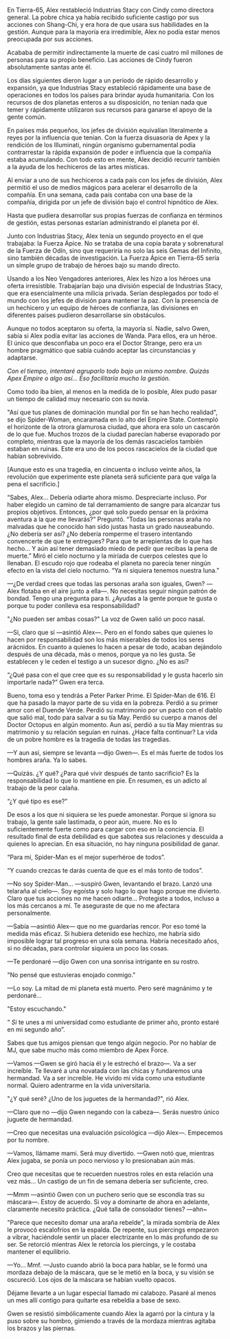 
En Tierra-65, Alex restableció Industrias Stacy con Cindy como directora general. La pobre chica ya había recibido suficiente castigo por sus acciones con Shang-Chi, y era hora de que usara sus habilidades en la gestión. Aunque para la mayoría era irredimible, Alex no podía estar menos preocupada por sus acciones.

Acababa de permitir indirectamente la muerte de casi cuatro mil millones de personas para su propio beneficio. Las acciones de Cindy fueron absolutamente santas ante él.

Los días siguientes dieron lugar a un período de rápido desarrollo y expansión, ya que Industrias Stacy estableció rápidamente una base de operaciones en todos los países para brindar ayuda humanitaria. Con los recursos de dos planetas enteros a su disposición, no tenían nada que temer y rápidamente utilizaron sus recursos para ganarse el apoyo de la gente común.

En países más pequeños, los jefes de división equivalían literalmente a reyes por la influencia que tenían. Con la fuerza disuasoria de Apex y la rendición de los Illuminati, ningún organismo gubernamental podía contrarrestar la rápida expansión de poder e influencia que la compañía estaba acumulando. Con todo esto en mente, Alex decidió recurrir también a la ayuda de los hechiceros de las artes místicas.

Al enviar a uno de sus hechiceros a cada país con los jefes de división, Alex permitió el uso de medios mágicos para acelerar el desarrollo de la compañía. En una semana, cada país contaba con una base de la compañía, dirigida por un jefe de división bajo el control hipnótico de Alex.

Hasta que pudiera desarrollar sus propias fuerzas de confianza en términos de gestión, estas personas estarían administrando el planeta por él.

Junto con Industrias Stacy, Alex tenía un segundo proyecto en el que trabajaba: la Fuerza Ápice. No se trataba de una copia barata y sobrenatural de la Fuerza de Odín, sino que requeriría no solo las seis Gemas del Infinito, sino también décadas de investigación. La Fuerza Ápice en Tierra-65 sería un simple grupo de trabajo de héroes bajo su mando directo.

Usando a los Neo Vengadores anteriores, Alex les hizo a los héroes una oferta irresistible. Trabajarían bajo una división especial de Industrias Stacy, que era esencialmente una milicia privada. Serían desplegados por todo el mundo con los jefes de división para mantener la paz. Con la presencia de un hechicero y un equipo de héroes de confianza, las divisiones en diferentes países pudieron desarrollarse sin obstáculos.

Aunque no todos aceptaron su oferta, la mayoría sí. Nadie, salvo Gwen, sabía si Alex podía evitar las acciones de Wanda. Para ellos, era un héroe. El único que desconfiaba un poco era el Doctor Strange, pero era un hombre pragmático que sabía cuándo aceptar las circunstancias y adaptarse.

_Con el tiempo, intentaré agruparlo todo bajo un mismo nombre. Quizás Apex Empire o algo así... Eso facilitaría mucho la gestión._

Como todo iba bien, al menos en la medida de lo posible, Alex pudo pasar un tiempo de calidad muy necesario con su novia.

"Así que tus planes de dominación mundial por fin se han hecho realidad", se dijo Spider-Woman, encaramada en lo alto del Empire State. Contempló el horizonte de la otrora glamurosa ciudad, que ahora era solo un cascarón de lo que fue. Muchos trozos de la ciudad parecían haberse evaporado por completo, mientras que la mayoría de los demás rascacielos también estaban en ruinas. Este era uno de los pocos rascacielos de la ciudad que habían sobrevivido.

[Aunque esto es una tragedia, en cincuenta o incluso veinte años, la revolución que experimente este planeta será suficiente para que valga la pena el sacrificio.]

“Sabes, Alex… Debería odiarte ahora mismo. Despreciarte incluso. Por haber elegido un camino de tal derramamiento de sangre para alcanzar tus propios objetivos. Entonces, ¿por qué solo puedo pensar en la próxima aventura a la que me llevarás?” Preguntó. “Todas las personas araña no malvadas que he conocido han sido justas hasta un grado nauseabundo. ¿No debería ser así? ¿No debería romperme el trasero intentando convencerte de que te entregues? Para que te arrepientas de lo que has hecho… Y aún así tener demasiado miedo de pedir que recibas la pena de muerte.” Miró el cielo nocturno y la miríada de cuerpos celestes que lo llenaban. El escudo rojo que rodeaba el planeta no parecía tener ningún efecto en la vista del cielo nocturno. “Ya ni siquiera tenemos nuestra luna.”

—¿De verdad crees que todas las personas araña son iguales, Gwen? —Alex flotaba en el aire junto a ella—. No necesitas seguir ningún patrón de bondad. Tengo una pregunta para ti. ¿Ayudas a la gente porque te gusta o porque tu poder conlleva esa responsabilidad?

"¿No pueden ser ambas cosas?" La voz de Gwen salió un poco nasal.

—Sí, claro que sí —asintió Alex—. Pero en el fondo sabes que quienes lo hacen por responsabilidad son los más miserables de todos los seres arácnidos. En cuanto a quienes lo hacen a pesar de todo, acaban dejándolo después de una década, más o menos, porque ya no les gusta. Se establecen y le ceden el testigo a un sucesor digno. ¿No es así?

“¿Qué pasa con el que cree que es su responsabilidad y le gusta hacerlo sin importarle nada?” Gwen era terca.

Bueno, toma eso y tendrás a Peter Parker Prime. El Spider-Man de 616. El que ha pasado la mayor parte de su vida en la pobreza. Perdió a su primer amor con el Duende Verde. Perdió su matrimonio por un pacto con el diablo que salió mal, todo para salvar a su tía May. Perdió su cuerpo a manos del Doctor Octopus en algún momento. Aun así, perdió a su tía May mientras su matrimonio y su relación seguían en ruinas. ¿Hace falta continuar? La vida de un pobre hombre es la tragedia de todas las tragedias.

—Y aun así, siempre se levanta —dijo Gwen—. Es el más fuerte de todos los hombres araña. Ya lo sabes.

—Quizás. ¿Y qué? ¿Para qué vivir después de tanto sacrificio? Es la responsabilidad lo que lo mantiene en pie. En resumen, es un adicto al trabajo de la peor calaña.

“¿Y qué tipo es ese?”

De esos a los que ni siquiera se les puede amonestar. Porque si ignora su trabajo, la gente sale lastimada, o peor aún, muere. No es lo suficientemente fuerte como para cargar con eso en la conciencia. El resultado final de esta debilidad es que sabotea sus relaciones y descuida a quienes lo aprecian. En esa situación, no hay ninguna posibilidad de ganar.

“Para mí, Spider-Man es el mejor superhéroe de todos”.

“Y cuando crezcas te darás cuenta de que es el más tonto de todos”.

—No soy Spider-Man... —suspiró Gwen, levantando el brazo. Lanzó una telaraña al cielo—. Soy egoísta y solo hago lo que hago porque me divierto. Claro que tus acciones no me hacen odiarte... Protegiste a todos, incluso a los más cercanos a mí. Te aseguraste de que no me afectara personalmente.

—Sabía —asintió Alex— que no me guardarías rencor. Por eso tomé la medida más eficaz. Si hubiera detenido ese hechizo, me habría sido imposible lograr tal progreso en una sola semana. Habría necesitado años, si no décadas, para controlar siquiera un poco las cosas.

—Te perdonaré —dijo Gwen con una sonrisa intrigante en su rostro.

"No pensé que estuvieras enojado conmigo."

—Lo soy. La mitad de mi planeta está muerto. Pero seré magnánimo y te perdonaré...

"Estoy escuchando."

“ _Si_ te unes a mi universidad como estudiante de primer año, pronto estaré en mi segundo año”.

Sabes que tus amigos piensan que tengo algún negocio. Por no hablar de MJ, que sabe mucho más como miembro de Apex Force.

—Vamos —Gwen se giró hacia él y le estrechó el brazo—. Va a ser increíble. Te llevaré a una novatada con las chicas y fundaremos una hermandad. Va a ser increíble. He vivido mi vida como una estudiante normal. Quiero adentrarme en la vida universitaria.

"¿Y qué seré? ¿Uno de los juguetes de la hermandad?", rió Alex.

—Claro que no —dijo Gwen negando con la cabeza—. Serás nuestro único juguete de hermandad.

—Creo que necesitas una evaluación psicológica —dijo Alex—. Empecemos por tu nombre.

—Vamos, llámame mami. Será muy divertido. —Gwen notó que, mientras Alex jugaba, se ponía un poco nervioso y lo presionaban aún más.

Creo que necesitas que te recuerden nuestros roles en esta relación una vez más... Un castigo de un fin de semana debería ser suficiente, creo.

—Mmm —asintió Gwen con un puchero serio que se escondía tras su máscara—. Estoy de acuerdo. Si voy a dominarte de ahora en adelante, claramente necesito práctica. ¿Qué talla de consolador tienes? —ahn~

"Parece que necesito domar una araña rebelde", la mirada sombría de Alex le provocó escalofríos en la espalda. De repente, sus piercings empezaron a vibrar, haciéndole sentir un placer electrizante en lo más profundo de su ser. Se retorció mientras Alex le retorcía los piercings, y le costaba mantener el equilibrio.

—Yo... Mmf. —Justo cuando abrió la boca para hablar, se le formó una mordaza debajo de la máscara, que se le metió en la boca, y su visión se oscureció. Los ojos de la máscara se habían vuelto opacos.

Déjame llevarte a un lugar especial llamado mi calabozo. Pasaré al menos un mes allí contigo para quitarte esa rebeldía a base de sexo.

Gwen se resistió simbólicamente cuando Alex la agarró por la cintura y la puso sobre su hombro, gimiendo a través de la mordaza mientras agitaba los brazos y las piernas.